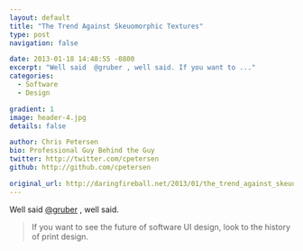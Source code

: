 ```yaml
---
layout: default
title: "The Trend Against Skeuomorphic Textures"
type: post
navigation: false

date: 2013-01-18 14:48:55 -0800
excerpt: "Well said  @gruber , well said. If you want to ..."
categories:
  - Software
  - Design

gradient: 1
image: header-4.jpg
details: false

author: Chris Petersen
bio: Professional Guy Behind the Guy
twitter: http://twitter.com/cpetersen
github: http://github.com/cpetersen

original_url: http://daringfireball.net/2013/01/the_trend_against_skeuomorphism
---
```



Well said  [@gruber](https://twitter.com/gruber) , well said.

 > If you want to see the future of software UI design, look to the history of print design.

